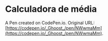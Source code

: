 # Calculadora de média

A Pen created on CodePen.io. Original URL: [https://codepen.io/_Ghoost_/pen/NWwmaMm](https://codepen.io/_Ghoost_/pen/NWwmaMm).

